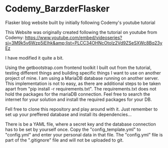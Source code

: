 # Codemy_BarzderFlasker
Flasker blog website built by initially following Codemy's youtube tutorial

This Website was originally created following the tutorial on youtube from Codemy:
https://www.youtube.com/embed/videoseries?si=3M9k5v6Wzp5iElhk&amp;list=PLCC34OHNcOtolz2Vd9ZSeSXWc8Bq23yEz


I have modified it quite a bit.

Using the getbootstrap.com frontend toolkit I built out from the tutorial, testing different things and building specific things I want to use on another project of mine.
I am using a MariaDB database running on another server. This implementation is not to easy, as there are additional steps to be taken apart from "pip install -r requirements.txt".
The requirements.txt does not hold the packages for the mariaDB connection. Feel free to search the internet for your solution and install the required packages for your DB.


Fell free to clone this repository and play around with it. Just remember to set up your preffered database and install its dependencies...

There is be a YAML file, where a secret key and the database connection has to be set by yourself once.
Copy the "config_template.yml" to "config.yml" and enter your personal data in that file.
The "config.yml" file is part of the ".gitignore" file and will not be uploaded to git.
